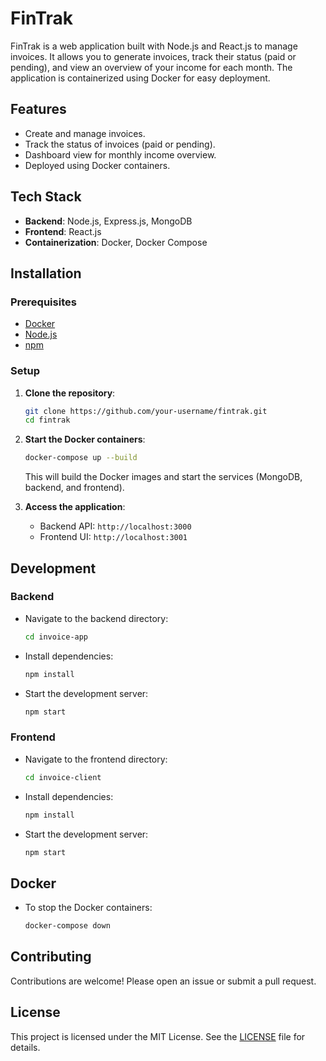 # FinTrak

FinTrak is a web application built with Node.js and React.js to manage invoices. It allows you to generate invoices, track their status (paid or pending), and view an overview of your income for each month. The application is containerized using Docker for easy deployment.

## Features

- Create and manage invoices.
- Track the status of invoices (paid or pending).
- Dashboard view for monthly income overview.
- Deployed using Docker containers.

## Tech Stack

- **Backend**: Node.js, Express.js, MongoDB
- **Frontend**: React.js
- **Containerization**: Docker, Docker Compose

## Installation

### Prerequisites

- [Docker](https://www.docker.com/)
- [Node.js](https://nodejs.org/)
- [npm](https://www.npmjs.com/)

### Setup

1. **Clone the repository**:
   ```bash
   git clone https://github.com/your-username/fintrak.git
   cd fintrak
   ```

2. **Start the Docker containers**:
   ```bash
   docker-compose up --build
   ```

   This will build the Docker images and start the services (MongoDB, backend, and frontend).

3. **Access the application**:
   - Backend API: `http://localhost:3000`
   - Frontend UI: `http://localhost:3001`

## Development

### Backend

- Navigate to the backend directory:
  ```bash
  cd invoice-app
  ```
- Install dependencies:
  ```bash
  npm install
  ```
- Start the development server:
  ```bash
  npm start
  ```

### Frontend

- Navigate to the frontend directory:
  ```bash
  cd invoice-client
  ```
- Install dependencies:
  ```bash
  npm install
  ```
- Start the development server:
  ```bash
  npm start
  ```

## Docker

- To stop the Docker containers:
  ```bash
  docker-compose down
  ```

## Contributing

Contributions are welcome! Please open an issue or submit a pull request.

## License

This project is licensed under the MIT License. See the [LICENSE](LICENSE) file for details.
